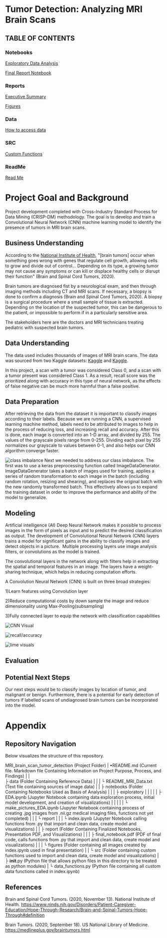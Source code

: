 # Tumor Detection: Analyzing MRI Brain Scans

## TABLE OF CONTENTS

### Notebooks

[Exploratory Data Analysis](notebooks/exploratory)

[Final Report Notebook](notebooks/report)


### Reports
[Executive Summary](reports/presentation)

[Figures](reports/figures)


### Data

[How to access data](data)


### SRC

[Custom Functions](src)

### ReadMe

[Read Me](README.md)


# Project Goal and Background
Project development completed with Cross-Industry Standard Process for Data Mining (CRISP-DM) methodology. The goal is to develop and train a Convolutional Neural Network (CNN) machine learning model to identify the presence of tumors in MRI brain scans.


## Business Understanding 

According to the [National Institute of Health](https://www.ninds.nih.gov/Disorders/Patient-Caregiver-Education/Hope-Through-Research/Brain-and-Spinal-Tumors-Hope-Through#definition), "[brain tumors] occur when something goes wrong with genes that regulate cell growth, allowing cells to grow and divide out of control... Depending on its type, a growing tumor may not cause any symptoms or can kill or displace healthy cells or disrupt their function" (Brain and Spinal Cord Tumors, 2020).

Brain tumors are diagnosed fist by a neurological exam, and then through imaging methods including CT and MRI scans. If necessary, a biopsy is done to confirm a diagnosis (Brain and Spinal Cord Tumors, 2020). A biopsy is a surgical procedure where a small sample of tissue is extracted. Depending on the location of the suspected tumor, this can be dangerous to the patient, or impossible to perform if in a particularly sensitive area.

The stakeholders here are the doctors and MRI technicians treating pediatric with suspected brain tumors.


## Data Understanding

The data used includes thousands of images of MRI brain scans. The data was sourced from two Kaggle datasets: [Kaggle](https://www.kaggle.com/navoneel/brain-mri-images-for-brain-tumor-detection) and [Kaggle](https://www.kaggle.com/sartajbhuvaji/brain-tumor-classification-mri).

In this project, a scan with a tumor was considered Class 0, and a scan with a tumor present was considered Class 1. As a result, recall score was the prioritized along with accuracy in this type of neural network, as the effects of false negative can be much more harmful than a false positive.


## Data Preparation
After retrieving the data from the dataset it is important to classify images according to their labels. Because we are running a CNN, a supervised learning machine method, labels need to be attributed to images to help in the process of reducing loss, and increasing recall and accuracy. After this is done, each image is converted into an 1-D array, and divided by 255. The values of the grayscale pixels range from 0-255. Dividing each pixel by 255 normalizes our grayscale to values between 0-1, and also helps our CNN algorithm converge faster.

![class imbalance](https://github.com/samjdedes/MRI_brain_scan_tumor_detection/blob/master/report/figures/image_classification.png)
Next we needed to address our class imbalance. The first was to use a keras preprocessing function called ImageDataGenerator. ImageDataGenerator takes a batch of images used for training, applies a series of random transformation to each image in the batch (including random rotation, resizing and shearing), and replaces the original batch with the new randomly transformed batch. This effectively allows us to expand the training dataset in order to improve the performance and ability of the model to generalize.


## Modeling

Artificial intelligence (AI) Deep Neural Network makes it possible to process images in the form of pixels as input and to predict the desired classification as output. The development of Convolutional Neural Network (CNN) layers trains a model for significant gains in the ability to classify images and detect objects in a picture.  Multiple processing layers use image analysis filters, or convolutions as the model is trained.

The convolutional layers in the network along with filters help in extracting the spatial and temporal features in an image. The layers have a weight-sharing technique, which helps in reducing computation efforts.

A Convolution Neural Network (CNN) is built on three broad strategies:

  1)Learn features using Convolution layer

  2)Reduce computational costs by down sample the image and reduce dimensionality using Max-Pooling(subsampling)

  3)Fully connected layer to equip the network with classification capabilities


![CNN Visual](https://github.com/samjdedes/MRI_brain_scan_tumor_detection/blob/master/report/figures/cnn.jpg)


![recall/accuracy](https://github.com/samjdedes/MRI_brain_scan_tumor_detection/blob/master/report/figures/Model1_Epoch12_Batch32%20%20model_accuracy_recall.png)


![lime visuals](https://github.com/samjdedes/MRI_brain_scan_tumor_detection/blob/master/report/figures/Sample_True_Predictions_5.png)


## Evaluation


## Potential Next Steps

Our next steps would be to classify images by location of tumor, and malignant or benign. Furthermore, there is a potential for early detection of tumors if labelled scans of undiagnosed brain tumors can be incorporated into the model.


# Appendix
## Repository Navigation

Below visualizes the structure of this repository.

MRI_brain_scan_tumor_detection
(Project Folder)
    |
    •README.md (Current file. Markdown file Containing Information on Project Purpose, Process, and Findings)
    |
    |       
    ├ data (Folder Containing Reference Data)
    |    |
    |    └ README_MRI_Data.txt (Text file containing sources of image data)
    |
    |
    ├ notebooks (Folder Containing Notebooks Used as Basis of Analysis)
    |    |
    |    ├ exploratory
    |    |   |
    |    |   ├ EDA.ipynb (Jupyter Notebook containing data exploration process, initial model development, and creation of visualizations)
    |    |   |
    |    |   └ make_pictures_EDA.ipynb (Jupyter Notebook containing process of creating .jpg images from .nii.gz medical imaging files, functions not yet completed)
    |    |
    |    └ report
    |        |
    |        └ index.ipynb (Jupyter Notebook calling functions from .py that import and clean data, create model and visualizations)
    |
    |
    ├ report (Folder Containing Finalized Notebooks, Presentation PDF, and Visualizations)
    |     |
    |     ├ final_notebook.pdf (PDF of final code, calls functions from .py that import and clean data, create model and visualizations)
    |     |
    |     └ figures (Folder containing all images created by index.ipynb used in final presentation)
    |
    |
    └ src (Folder containing custom functions used to import and clean data, create model and visualizations)
          |
          ├ __init__.py (Python file that allows python files in this directory to be treated as python modules)
          |
          └ data_functions.py (Python file containing all custom data functions called in index.ipynb)


## References

Brain and Spinal Cord Tumors. (2020, November 13). National Institute of Health. https://www.ninds.nih.gov/Disorders/Patient-Caregiver-Education/Hope-Through-Research/Brain-and-Spinal-Tumors-Hope-Through#definition

Brain Tumors. (2020, September 18). US National Library of Medicine. https://medlineplus.gov/braintumors.html
